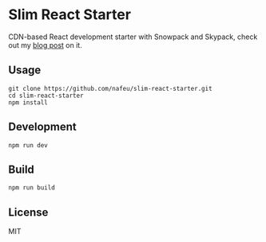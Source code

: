 # Slim React Starter

CDN-based React development starter with Snowpack and Skypack, check out my [blog post](https://nafeu.medium.com/modern-react-development-but-without-200-mb-of-node-modules-69d8ca01eacf) on it.

## Usage

```
git clone https://github.com/nafeu/slim-react-starter.git
cd slim-react-starter
npm install
```

## Development

```
npm run dev
```

## Build

```
npm run build
```

## License

MIT
